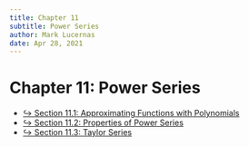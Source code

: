 ```yaml
---
title: Chapter 11
subtitle: Power Series
author: Mark Lucernas
date: Apr 28, 2021
---
```



# Chapter 11: Power Series

- [↪ Section 11.1: Approximating Functions with Polynomials](sec_11-1)
- [↪ Section 11.2: Properties of Power Series](sec_11-2)
- [↪ Section 11.3: Taylor Series](sec_11-3)

